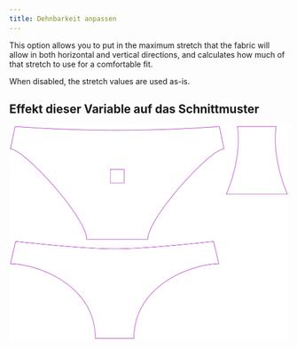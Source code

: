 ```yaml
---
title: Dehnbarkeit anpassen
---
```


This option allows you to put in the maximum stretch that the fabric will allow in both horizontal and vertical directions, and calculates how much of that stretch to use for a comfortable fit.

When disabled, the stretch values are used as-is.

## Effekt dieser Variable auf das Schnittmuster

![Dieses Bild zeigt den Effekt dieser Variable, indem es unterschiedliche Masse dieser Variable überlagert darstellt](unice_adjuststretch_sample.svg "Effekt dieser Variable auf das Schnittmuster")
